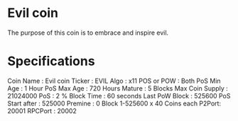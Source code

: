 Evil coin
=========
The purpose of this coin is to embrace and inspire evil.

Specifications
==============
Coin Name : Evil coin
Ticker : EVIL
Algo : x11
POS or POW : Both
PoS Min Age : 1 Hour
PoS Max Age : 720 Hours
Mature : 5 Blocks
Max Coin Supply : 21024000
PoS : 2 %
Block Time : 60 seconds
Last PoW Block : 525600
PoS Start after : 525000
Premine : 0
Block 1-525600 x 40 Coins each
P2Port: 20001
RPCPort : 20002
